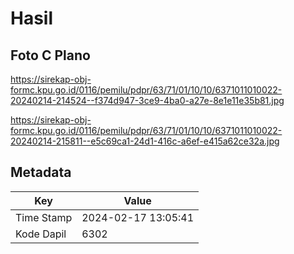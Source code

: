 # Hasil

## Foto C Plano

https://sirekap-obj-formc.kpu.go.id/0116/pemilu/pdpr/63/71/01/10/10/6371011010022-20240214-214524--f374d947-3ce9-4ba0-a27e-8e1e11e35b81.jpg

https://sirekap-obj-formc.kpu.go.id/0116/pemilu/pdpr/63/71/01/10/10/6371011010022-20240214-215811--e5c69ca1-24d1-416c-a6ef-e415a62ce32a.jpg


## Metadata

| Key        | Value               |
| ---------- | ------------------- |
| Time Stamp | 2024-02-17 13:05:41 |
| Kode Dapil | 6302                |



